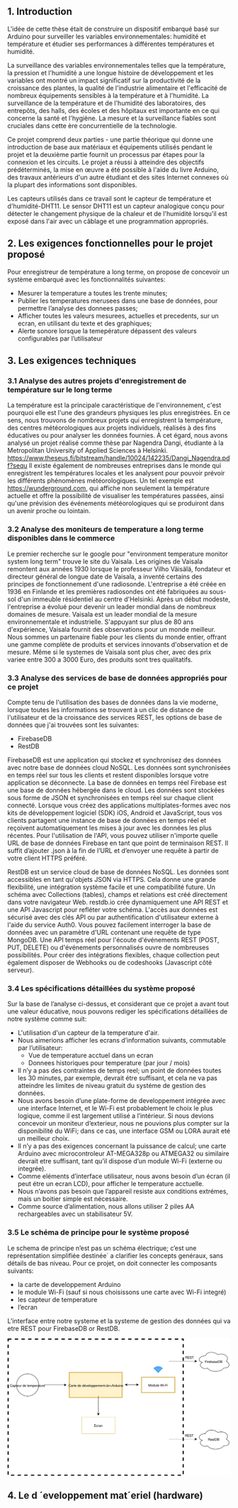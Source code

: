 ## 1. Introduction

L'idée de cette thèse était de construire un dispositif embarqué basé sur Arduino pour surveiller les variables environnementales: humidité et température et étudier ses performances à différentes températures et humidité.

La surveillance des variables environnementales telles que la température, la pression et l'humidité a une longue histoire de développement et les variables ont montré un impact significatif sur la productivité de la croissance des plantes, la qualité de l'industrie alimentaire et l'efficacité de nombreux équipements sensibles à la température et à l'humidité. La surveillance de la température et de l'humidité des laboratoires, des entrepôts, des halls, des écoles et des hôpitaux est importante en ce qui concerne la santé et l'hygiène. La mesure et la surveillance fiables sont cruciales dans cette ère concurrentielle de la technologie.

Ce projet comprend deux parties - une partie théorique qui donne une introduction de base aux matériaux et équipements utilisés pendant le projet et la deuxième partie fournit un processus par étapes pour la connexion et les circuits. Le projet a réussi à atteindre des objectifs prédéterminés, la mise en œuvre a été possible à l'aide du livre Arduino, des travaux antérieurs d'un autre étudiant et des sites Internet connexes où la plupart des informations sont disponibles.

Les capteurs utilisés dans ce travail sont le capteur de température et d'humidité-DHT11. Le sensor DHT11 est un capteur analogique conçu pour détecter le changement physique de la chaleur et de l'humidité lorsqu'il est exposé dans l'air avec un câblage et une programmation appropriés.

## 2. Les exigences fonctionnelles pour le projet proposé

Pour enregistreur de température a long terme, on propose de concevoir un système embarqué avec les fonctionnalités suivantes:
* Mesurer la temperature a toutes les trente minutes;
* Publier les temperatures merusees dans une base de données, pour permettre l’analyse des donnees passes;
* Afficher toutes les valeurs mesurees, actuelles et precedents, sur un ecran, en utilisant du texte et des graphiques;
* Alerte sonore lorsque la temepérature dépassent des valeurs configurables par l’utilisateur


## 3. Les exigences techniques

### 3.1 Analyse des autres projets d'enregistrement de température sur le long terme

La température est la principale caractéristique de l'environnement, c'est pourquoi elle est l'une des grandeurs physiques les plus enregistrées. En ce sens, nous trouvons de nombreux projets qui enregistrent la température, des centres météorologiques aux projets individuels, réalisés à des fins éducatives ou pour analyser les données fournies.
À cet égard, nous avons analysé un projet réalisé comme thèse par Nagendra Dangi, étudiante à la Metropolitan University of Applied Sciences à Helsinki.
https://www.theseus.fi/bitstream/handle/10024/142235/Dangi_Nagendra.pdf?sequ
Il existe également de nombreuses entreprises dans le monde qui enregistrent les températures locales et les analysent pour pouvoir prévoir les différents phénomènes météorologiques. Un tel exemple est https://wunderground.com, qui affiche non seulement la température actuelle et offre la possibilité de visualiser les températures passées, ainsi qu'une prévision des événements météorologiques qui se produiront dans un avenir proche ou lointain.

### 3.2 Analyse des moniteurs de temperature a long terme disponibles dans le commerce

Le premier recherche sur le google pour "environment temperature monitor system long term" trouve le site du Vaisala. Les origines de Vaisala remontent aux années 1930 lorsque le professeur Vilho Väisälä, fondateur et directeur général de longue date de Vaisala, a inventé certains des principes de fonctionnement d'une radiosonde. L'entreprise a été créée en 1936 en Finlande et les premières radiosondes ont été fabriquées au sous-sol d'un immeuble résidentiel au centre d'Helsinki. Après un début modeste, l'entreprise a évolué pour devenir un leader mondial dans de nombreux domaines de mesure. Vaisala est un leader mondial de la mesure environnementale et industrielle. S'appuyant sur plus de 80 ans d'expérience, Vaisala fournit des observations pour un monde meilleur. Nous sommes un partenaire fiable pour les clients du monde entier, offrant une gamme complète de produits et services innovants d'observation et de mesure. Même si le systemes de Vaisala sont plus cher, avec des prix variee entre 300 a 3000 Euro, des produits sont tres qualitatifs.

### 3.3 Analyse des services de base de données appropriés pour ce projet

Compte tenu de l'utilisation des bases de données dans la vie moderne, lorsque toutes les informations se trouvent à un clic de distance de l'utilisateur et de la croissance des services REST, les options de base de données que j'ai trouvées sont les suivantes:

* FirebaseDB
* RestDB

FirebaseDB est une application qui stockez et synchronisez des données avec notre base de données cloud NoSQL. Les données sont synchronisées en temps réel sur tous les clients et restent disponibles lorsque votre application se déconnecte.
La base de données en temps réel Firebase est une base de données hébergée dans le cloud. Les données sont stockées sous forme de JSON et synchronisées en temps réel sur chaque client connecté. Lorsque vous créez des applications multiplates-formes avec nos kits de développement logiciel (SDK) iOS, Android et JavaScript, tous vos clients partagent une instance de base de données en temps réel et reçoivent automatiquement les mises à jour avec les données les plus récentes.
Pour l'utilisation de l'API, vous pouvez utiliser n'importe quelle URL de base de données Firebase en tant que point de terminaison REST. Il suffit d’ajouter .json à la fin de l’URL et d’envoyer une requête à partir de votre client HTTPS préféré.

RestDB est un service cloud de base de données NoSQL. Les données sont accessibles en tant qu'objets JSON via HTTPS. Cela donne une grande flexibilité, une intégration système facile et une compatibilité future.
Un schéma avec Collections (tables), champs et relations est créé directement dans votre navigateur Web. restdb.io crée dynamiquement une API REST et une API Javascript pour refléter votre schéma.
L'accès aux données est sécurisé avec des clés API ou par authentification d'utilisateur externe à l'aide du service Auth0. Vous pouvez facilement interroger la base de données avec un paramètre d'URL contenant une requête de type MongoDB.
Une API temps réel pour l'écoute d'événements REST (POST, PUT, DELETE) ou d'événements personnalisés ouvre de nombreuses possibilités.
Pour créer des intégrations flexibles, chaque collection peut également disposer de Webhooks ou de codeshooks (Javascript côté serveur).

### 3.4 Les spécifications détaillées du système proposé
Sur la base de l’analyse ci-dessus, et considerant que ce projet a avant tout une valeur éducative, nous pouvons rediger les spécifications détaillées de notre système comme suit:

* L'utilisation d'un capteur de la temperature d'air.
* Nous aimerions afficher les ecrans d’information suivants, commutable par l’utilisateur:
  * Vue de temperature acctuel dans un ecran
  * Donnees historiques pour temperature (par jour / mois)
* Il n’y a pas des contraintes de temps reel; un point de données toutes les 30 minutes, par exemple, devrait étre suffisant, et cela ne va pas atteindre les limites de niveau gratuit du systéme de gestion des données.
* Nous avons besoin d’une plate-forme de developpement intégrée avec une interface Internet, et le Wi-Fi est probablement le choix le plus logique, comme il est largement utilisé a l’intérieur. Si nous devions concevoir un moniteur d’exterieur, nous ne pouvions plus compter sur la disponibilité du WiFi; dans ce cas, une interface GSM ou LORA aurait eté un meilleur choix.
* Il n’y a pas des exigences concernant la puissance de calcul; une carte Arduino avec microcontroleur AT-MEGA328p ou ATMEGA32 ou similaire devrait etre suffisant, tant qu’il dispose d’un module Wi-Fi (externe ou integrée).
* Comme eléments d’interface utilisateur, nous avons besoin d’un écran (il peut étre un ecran LCD), pour afficher le temperature acctuelle.
* Nous n’avons pas besoin que l’appareil resiste aux conditions extrémes, mais un boitier simple est nécessaire.
* Comme source d’alimentation, nous allons utiliser 2 piles AA rechargeables avec un stabilisateur 5V.

### 3.5  Le schéma de principe pour le système proposé

Le schema de principe n’est pas un schéma électrique; c’est une représentation simplifiée destinée´ a clarifier les concepts genéraux, sans détails de bas niveau.
Pour ce projet, on doit connecter les composants suivants:
* la carte de developpement Arduino
* le module Wi-Fi (sauf si nous choisissons une carte avec Wi-Fi integré)
* les capteur de temperature
* l’ecran

L’interface entre notre systeme et la systeme de gestion des données qui va etre REST pour FirebaseDB or RestDB.

![Diagram](projectDiagram.svg)

## 4. Le d ´eveloppement mat´eriel (hardware)
